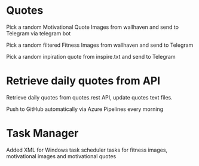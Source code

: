 # Quotes

Pick a random Motivational Quote Images from wallhaven and send to Telegram via telegram bot

Pick a random filtered Fitness Images from wallhaven and send to Telegram

Pick a random inpiration quote from inspire.txt and send to Telegram

# Retrieve daily quotes from API

Retrieve daily quotes from quotes.rest API, update quotes text files.

Push to GitHub automatically via Azure Pipelines every morning


# Task Manager

Added XML for Windows task scheduler tasks for fitness images, motivational images and motivational quotes